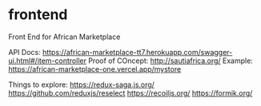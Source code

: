 # frontend

Front End for African Marketplace

API Docs: https://african-marketplace-tt7.herokuapp.com/swagger-ui.html#/item-controller
Proof of COncept: http://sautiafrica.org/
Example: https://african-marketplace-one.vercel.app/mystore

Things to explore:
https://redux-saga.js.org/
https://github.com/reduxjs/reselect
https://recoiljs.org/
https://formik.org/
